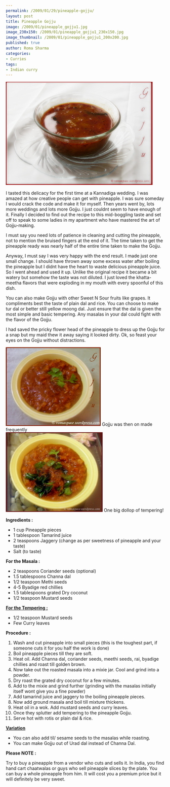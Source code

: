 ```yaml
--- 
permalink: /2009/01/29/pineapple-gojju/
layout: post
title: Pineapple Gojju
image: /2009/01/pineapple_gojju1.jpg
image_230x150: /2009/01/pineapple_gojju1_230x150.jpg
image_thumbnail: /2009/01/pineapple_gojju1_200x200.jpg
published: true
author: Roma Sharma
categories: 
- Curries
tags:
- Indian curry
---
```

<img class="alignnone size-full wp-image-1083" title="pineapple_gojju1" src="/2009/01/pineapple_gojju1.jpg" alt="pineapple_gojju1" width="464" height="325" />

I tasted this delicacy for the first time at a Kannadiga wedding. I was amazed at how creative people can get with pineapple. I was sure someday I would crack the code and make it for myself. Then years went by, lots more weddings and lots more Gojju. I just couldnt seem to have enough of it. Finally I decided to find out the recipe to this mid-boggling taste and set off to speak to some ladies in my apartment who have mastered the art of Gojju-making.

I must say you need lots of patience in cleaning and cutting the pineapple, not to mention the bruised fingers at the end of it. The time taken to get the pineapple ready was nearly half of the entire time taken to make the Gojju.

Anyway, I must say I was very happy with the end result. I made just one small change. I should have thrown away some excess water after boiling the pineapple but I didnt have the heart to waste delicious pineapple juice. So I went ahead and used it up. Unlike the original recipe it became a bit watery but somehow the taste was not diluted. I just loved the khatta-meetha flavors that were exploding in my mouth with every spoonful of this dish.

You can also make Gojju with other Sweet N Sour fruits like grapes. It compliments best the taste of plain dal and rice. You can choose to make tur dal or better still yellow moong dal. Just ensure that the dal is given the most simple and basic tempering. Any masalas in your dal could fight with the flavor of the Gojju.

I had saved the pricky flower head of the pineapple to dress up the Gojju for a snap but my maid thew it away saying it looked dirty. Ok, so feast your eyes on the Gojju without distractions.

<div class='post-image'><img class="size-full wp-image-1075  " title="pine_gojju" src="/2009/01/pine_gojju.jpg" alt="pine_gojju" width="300" height="248" /> Gojju was then on made frequently</div>

<div class='post-image'><img class="size-full wp-image-1079 " title="gojju2" src="/2009/01/gojju2.jpg" alt="with more tempering" width="306" height="251" /> One big dollop of tempering!</div>

<strong>Ingredients :</strong>
<ul>
	<li>1 cup Pineapple pieces</li>
	<li>1 tablespoon Tamarind juice</li>
	<li>2 teaspoons Jaggery (change as per sweetness of pineapple and your taste)</li>
	<li>Salt (to taste)</li>
</ul>
<strong>For the Masala :</strong>
<ul>
	<li>2 teaspoons Coriander seeds (optional)</li>
	<li>1.5 tablespoons Channa dal</li>
	<li>1/2 teaspoon Methi seeds</li>
	<li>4-5 Byadige red chillies</li>
	<li>1.5 tablespoons grated Dry coconut</li>
	<li>1/2 teaspoon Mustard seeds</li>
</ul>
<strong><span style="text-decoration:underline;"><span style="text-decoration:none;">For the Tempe</span>rin<span style="text-decoration:none;">g :</span></span></strong>
<ul>
	<li>1/2 teaspoon Mustard seeds</li>
	<li>Few Curry leaves</li>
</ul>
<strong>Procedure :</strong>
<ol>
	<li>Wash and cut pineapple into small pieces (this is the toughest part, if someone cuts it for you half the work is done)</li>
	<li>Boil pineapple pieces till they are soft.</li>
	<li>Heat oil. Add Channa dal, coriander seeds, meethi seeds, rai, byadige chillies and roast till golden brown.</li>
	<li>Now take out the roasted masala into a mixie jar. Cool and grind into a powder.</li>
	<li>Dry roast the grated dry coconut for a few minutes.</li>
	<li>Add to the mixie and grind further (grinding with the masalas initially itself wont give you a fine powder)</li>
	<li>Add tamarind juice and jaggery to the boiling pineapple pieces.</li>
	<li>Now add ground masala and boil till mixture thickens.</li>
	<li>Heat oil in a wok. Add mustard seeds and curry leaves.</li>
	<li>Once they splutter add tempering to the pineapple Gojju.</li>
	<li>Serve hot with rotis or plain dal &amp; rice.</li>
</ol>
<span style="text-decoration:underline;"><strong>Variation</strong></span>
<ul>
	<li>You can also add til/ sesame seeds to the masalas while roasting.</li>
	<li>You can make Gojju out of Urad dal instead of Channa Dal.</li>
</ul>
<strong>Please NOTE :</strong>

Try to buy a pineapple from a vendor who cuts and sells it. In India, you find hand cart chaatwalas or guys who sell pineapple slices by the plate. You can buy a whole pineapple from him. It will cost you a premium price but it will definitely be very sweet.
